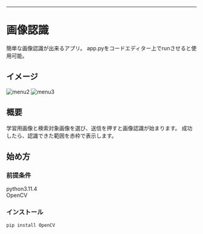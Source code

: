 ---

# 画像認識

簡単な画像認識が出来るアプリ。
app.pyをコードエディター上でrunさせると使用可能。

## イメージ
![menu2](https://github.com/itoJina/Image-Recognition-practice-/assets/74310455/4080ef44-7915-4bfe-8813-4092e1d13633)
![menu3](https://github.com/itoJina/Image-Recognition-practice-/assets/74310455/77793cfb-4d82-4b43-863f-33dade22696c)


## 概要

学習用画像と検索対象画像を選び、送信を押すと画像認識が始まります。
成功したら、認識できた範囲を赤枠で表示します。


## 始め方

### 前提条件

python3.11.4 <br>
OpenCV

### インストール

`pip install OpenCV`
